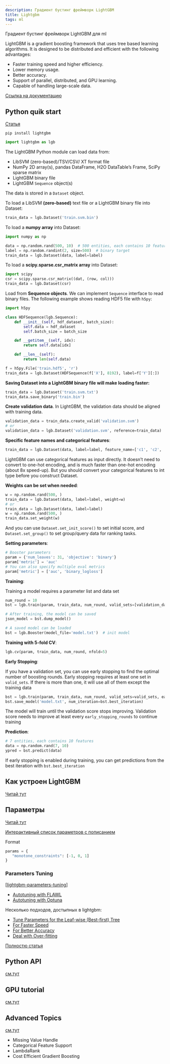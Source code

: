 ```yaml
---
description: Градиент бустинг фреймворк LightGBM
title: Lightgbm
tags: ml
---
```

Градиент бустинг фреймворк LightGBM для ml

LightGBM is a gradient boosting framework that uses tree based learning algorithms. It is designed to be distributed and efficient with the following advantages:

- Faster training speed and higher efficiency.
- Lower memory usage.
- Better accuracy.
- Support of parallel, distributed, and GPU learning.
- Capable of handling large-scale data.

[Ссылка на документацию](https://lightgbm.readthedocs.io/en/latest/index.html)

## Python quik start

[Статья](https://lightgbm.readthedocs.io/en/latest/Python-Intro.html)

`pip install lightgbm`

```python
import lightgbm as lgb
```

The LightGBM Python module can load data from:

- LibSVM (zero-based)/TSV/CSV/ XT format file
- NumPy 2D array(s), pandas DataFrame, H2O DataTable’s Frame, SciPy sparse matrix
- LightGBM binary file
- LightGBM `Sequence` object(s)

The data is stored in a `Dataset` object.

To load a LibSVM **(zero-based)** text file or a LightGBM binary file into Dataset:

```python
train_data = lgb.Dataset('train.svm.bin')
```

To load a **numpy array** into Dataset:

```python
import numpy as np

data = np.random.rand(500, 10)  # 500 entities, each contains 10 features
label = np.random.randint(2, size=500)  # binary target
train_data = lgb.Dataset(data, label=label)
```

To load a **scipy.sparse.csr_matrix array** into Dataset:

```python
import scipy
csr = scipy.sparse.csr_matrix((dat, (row, col)))
train_data = lgb.Dataset(csr)
```

Load from **Sequence objects**. We can implement `Sequence` interface to read binary files. The following example shows reading HDF5 file with `h5py`:

```python
import h5py

class HDFSequence(lgb.Sequence):
    def __init__(self, hdf_dataset, batch_size):
        self.data = hdf_dataset
        self.batch_size = batch_size

    def __getitem__(self, idx):
        return self.data[idx]

    def __len__(self):
        return len(self.data)

f = h5py.File('train.hdf5', 'r')
train_data = lgb.Dataset(HDFSequence(f['X'], 8192), label=f['Y'][:])
```

**Saving Dataset into a LightGBM binary file will make loading faster:**

```python
train_data = lgb.Dataset('train.svm.txt')
train_data.save_binary('train.bin')
```

**Create validation data**. In LightGBM, the validation data should be aligned with training data.

```python
validation_data = train_data.create_valid('validation.svm')
# or
validation_data = lgb.Dataset('validation.svm', reference=train_data)
```

**Specific feature names and categorical features**:

```python
train_data = lgb.Dataset(data, label=label, feature_name=['c1', 'c2', 'c3'], categorical_feature=['c3'])
```

LightGBM can use categorical features as input directly. It doesn’t need to convert to one-hot encoding, and is much faster than one-hot encoding (about 8x speed-up). But you should convert your categorical features to int type before you construct Dataset.

**Weights can be set when needed**:

```python
w = np.random.rand(500, )
train_data = lgb.Dataset(data, label=label, weight=w)
# or
train_data = lgb.Dataset(data, label=label)
w = np.random.rand(500, )
train_data.set_weight(w)
```

And you can use `Dataset.set_init_score()` to set initial score, and `Dataset.set_group()` to set group/query data for ranking tasks.

**Setting parameters**:

```python
# Booster parameters
param = {'num_leaves': 31, 'objective': 'binary'}
param['metric'] = 'auc'
# You can also specify multiple eval metrics
param['metric'] = ['auc', 'binary_logloss']
```

**Training**:

Training a model requires a parameter list and data set

```python
num_round = 10
bst = lgb.train(param, train_data, num_round, valid_sets=[validation_data])

# After training, the model can be saved
json_model = bst.dump_model()

# A saved model can be loaded
bst = lgb.Booster(model_file='model.txt')  # init model
```

**Training with 5-fold CV**:

```python
lgb.cv(param, train_data, num_round, nfold=5)
```

**Early Stopping**:

If you have a validation set, you can use early stopping to find the optimal number of boosting rounds. Early stopping requires at least one set in `valid_sets`. If there is more than one, it will use all of them except the training data

```python
bst = lgb.train(param, train_data, num_round, valid_sets=valid_sets, early_stopping_rounds=5)
bst.save_model('model.txt', num_iteration=bst.best_iteration)
```

The model will train until the validation score stops improving. Validation score needs to improve at least every `early_stopping_rounds` to continue training

**Prediction**:

```python
# 7 entities, each contains 10 features
data = np.random.rand(7, 10)
ypred = bst.predict(data)
```

If early stopping is enabled during training, you can get predictions from the best iteration with `bst.best_iteration`

## Как устроен LightGBM

[Читай тут](https://lightgbm.readthedocs.io/en/latest/Features.html)

## Параметры

[Читай тут](https://lightgbm.readthedocs.io/en/latest/Parameters.html)

[Интерактивный список параметров с пописанием](https://lightgbm.readthedocs.io/en/latest/Parameters.html)

Format

```python
params = {
   "monotone_constraints": [-1, 0, 1]
}
```

### Parameters Tuning

[[lightgbm-parameters-tuning]]

- [Autotuning with FLAWL](https://github.com/microsoft/FLAML)
- [Autotuning with Optuna](https://github.com/microsoft/FLAML)

Несколько подходов, достыпных в lightgbm:

- [Tune Parameters for the Leaf-wise (Best-first) Tree](https://lightgbm.readthedocs.io/en/latest/Parameters-Tuning.html#tune-parameters-for-the-leaf-wise-best-first-tree)
- [For Faster Speed](https://lightgbm.readthedocs.io/en/latest/Parameters-Tuning.html#for-faster-speed)
- [For Better Accuracy](https://lightgbm.readthedocs.io/en/latest/Parameters-Tuning.html#for-better-accuracy)
- [Deal with Over-fitting](https://lightgbm.readthedocs.io/en/latest/Parameters-Tuning.html#deal-with-over-fitting)

[Полностю статья](https://lightgbm.readthedocs.io/en/latest/Parameters-Tuning.html#deal-with-over-fitting)

## Python API

[см.тут](https://lightgbm.readthedocs.io/en/latest/Python-API.html)

## GPU tutorial

[см.тут](https://lightgbm.readthedocs.io/en/latest/GPU-Tutorial.html#lightgbm-gpu-tutorial)

## Advanced Topics

[см.тут](https://lightgbm.readthedocs.io/en/latest/Advanced-Topics.html)

- Missing Value Handle
- Categorical Feature Support
- LambdaRank
- Cost Efficient Gradient Boosting

[//begin]: # "Autogenerated link references for markdown compatibility"
[lightgbm-parameters-tuning]: lightgbm-parameters-tuning "Lightgbm parameters tuning"
[//end]: # "Autogenerated link references"